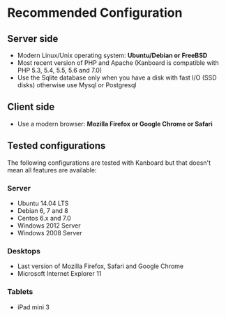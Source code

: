 Recommended Configuration
=========================

Server side
-----------

- Modern Linux/Unix operating system: **Ubuntu/Debian or FreeBSD**
- Most recent version of PHP and Apache (Kanboard is compatible with PHP 5.3, 5.4, 5.5, 5.6 and 7.0)
- Use the Sqlite database only when you have a disk with fast I/O (SSD disks) otherwise use Mysql or Postgresql

Client side
-----------

- Use a modern browser: **Mozilla Firefox or Google Chrome or Safari**

Tested configurations
---------------------

The following configurations are tested with Kanboard but that doesn't mean all features are available:

### Server

- Ubuntu 14.04 LTS
- Debian 6, 7 and 8
- Centos 6.x and 7.0
- Windows 2012 Server
- Windows 2008 Server

### Desktops

- Last version of Mozilla Firefox, Safari and Google Chrome
- Microsoft Internet Explorer 11

### Tablets

- iPad mini 3
